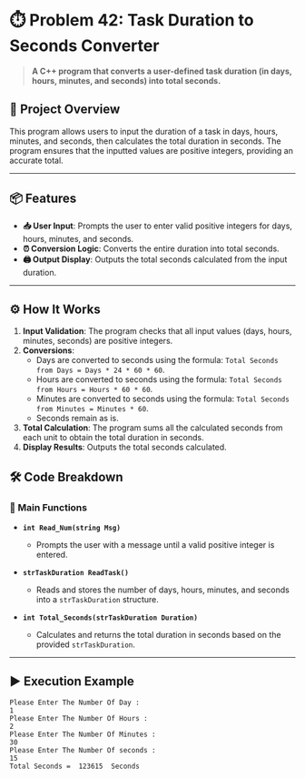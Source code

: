 # ⏱️ Problem 42: Task Duration to Seconds Converter

> **A C++ program that converts a user-defined task duration (in days, hours, minutes, and seconds) into total seconds.**

## 🌟 Project Overview
This program allows users to input the duration of a task in days, hours, minutes, and seconds, then calculates the total duration in seconds. The program ensures that the inputted values are positive integers, providing an accurate total.

---

## 📦 Features
- **📥 User Input**: Prompts the user to enter valid positive integers for days, hours, minutes, and seconds.
- **⏰ Conversion Logic**: Converts the entire duration into total seconds.
- **🖨️ Output Display**: Outputs the total seconds calculated from the input duration.

---

## ⚙️ How It Works
1. **Input Validation**: The program checks that all input values (days, hours, minutes, seconds) are positive integers.
2. **Conversions**:
   - Days are converted to seconds using the formula: `Total Seconds from Days = Days * 24 * 60 * 60`.
   - Hours are converted to seconds using the formula: `Total Seconds from Hours = Hours * 60 * 60`.
   - Minutes are converted to seconds using the formula: `Total Seconds from Minutes = Minutes * 60`.
   - Seconds remain as is.
3. **Total Calculation**: The program sums all the calculated seconds from each unit to obtain the total duration in seconds.
4. **Display Results**: Outputs the total seconds calculated.

## 🛠️ Code Breakdown
### 🔹 Main Functions
- **`int Read_Num(string Msg)`**
  - Prompts the user with a message until a valid positive integer is entered.

- **`strTaskDuration ReadTask()`**
  - Reads and stores the number of days, hours, minutes, and seconds into a `strTaskDuration` structure.

- **`int Total_Seconds(strTaskDuration Duration)`**
  - Calculates and returns the total duration in seconds based on the provided `strTaskDuration`.

---

## ▶️ Execution Example

```plaintext
Please Enter The Number Of Day : 
1
Please Enter The Number Of Hours : 
2
Please Enter The Number Of Minutes : 
30
Please Enter The Number Of seconds : 
15
Total Seconds =  123615  Seconds 
